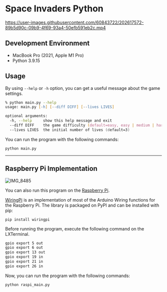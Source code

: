 # Space Invaders Python


https://user-images.githubusercontent.com/60843722/202617572-89b5d90c-09b9-4f69-93a4-50efb591eb2c.mp4


## Development Environment
* MacBook Pro (2021, Apple M1 Pro)
* Python 3.9.15

## Usage
By using `--help` or `-h` option, you can get a useful message about the game settings.

```zsh
% python main.py --help
usage: main.py [-h] [--diff DIFF] [--lives LIVES]

optional arguments:
  -h, --help     show this help message and exit
  --diff DIFF    the game difficulty (default=easy, easy | medium | hard)
  --lives LIVES  the initial number of lives (default=3)
```

You can run the program with the following commands:

```zsh
python main.py
```

---

## Raspberry Pi Implementation

![IMG_8485](https://user-images.githubusercontent.com/60843722/202617798-607b696c-6665-46c3-92a4-176ee3fb63ca.jpg)


You can also run this program on the [Raspberry Pi](https://en.wikipedia.org/wiki/Raspberry_Pi).

[WiringPi](https://github.com/WiringPi/WiringPi-Python) is an implementation of most of the Arduino Wiring functions for the Raspberry Pi. The library is packaged on PyPI and can be installed with pip:
```
pip install wiringpi
```

Before running the program, execute the following command on the LXTerminal.

```zsh
gpio export 5 out
gpio export 6 out
gpio export 13 out
gpio export 19 in
gpio export 21 in
gpio export 26 in
```

Now, you can run the program with the following commands:

```zsh
python raspi_main.py
```
